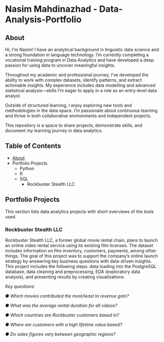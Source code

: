 # Nasim Mahdinazhad - Data-Analysis-Portfolio
## About
Hi, I'm Nasim! I have an analytical background in linguistic data science and a strong foundation in language technology. I’m currently completing a vocational training program in Data Analytics and have developed a deep passion for using data to uncover meaningful insights. 

Throughout my academic and professional journey, I’ve developed the ability to work with complex datasets, identify patterns, and extract actionable insights. My experience includes data modelling and advanced statistical analysis—skills I’m eager to apply in a role as an entry-level data analyst.

Outside of structured learning, I enjoy exploring new tools and methodologies in the data space. I’m passionate about continuous learning and thrive in both collaborative environments and independent projects.

This repository is a space to share projects, demonstrate skills, and document my learning journey in data analytics. 

## Table of Contents
- [About](#about)
- Portfolio Projects
  - Python
  - R
  - SQL
    - Rockbuster Stealth LLC

## Portfolio Projects
This section lists data analytics projects with short overviews of the tools used.
### Rockbuster Stealth LLC 
Rockbuster Stealth LLC, a former global movie rental chain, plans to launch an online video rental service using its existing film licenses. The dataset includes information on film inventory, customers, payments, among other things. The goal of this project was to support the company’s online launch strategy by answering key business questions with data-driven insights. This project includes the following steps: data loading into the PostgreSQL database, data cleaning and preprocessing, EDA (exploratory data analysis), and presenting results by creating visualizations. 

*Key questions:*

_● Which movies contributed the most/least to revenue gain?_

_● What was the average rental duration for all videos?_

_● Which countries are Rockbuster customers based in?_

_● Where are customers with a high lifetime value based?_

_● Do sales figures vary between geographic regions?_



